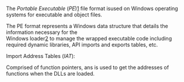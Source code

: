 
The _Portable Executable_ (_PE_)[1](https://portal.offensive-security.com/courses/pen-200/books-and-videos/modal/modules/antivirus-evasion/methods-of-detecting-malicious-code/methods-of-detecting-malicious-code#fn1) file format isused on Windows operating systems for executable and object files.  
  
The PE format represents a Windows data structure that details the information necessary for the  
Windows loader[2](https://portal.offensive-security.com/courses/pen-200/books-and-videos/modal/modules/antivirus-evasion/methods-of-detecting-malicious-code/methods-of-detecting-malicious-code#fn2) to manage the wrapped executable code including required dynamic libraries, API imports and exports tables, etc.  
  
  
Import Address Tables (_IAT_):  
  
Comprised of function pointers, ans is used to get the addresses of functions when the DLLs are loaded.